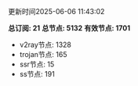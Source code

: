 更新时间2025-06-06 11:43:02

**总订阅: 21**
**总节点: 5132**
**有效节点: 1701**
- v2ray节点: 1328
- trojan节点: 165
- ssr节点: 15
- ss节点: 191
